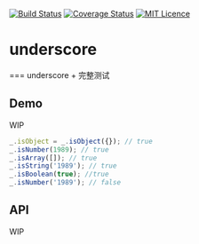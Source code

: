 [![Build Status](https://travis-ci.org/Aladdin-ADD/underscore.svg?branch=master)](https://travis-ci.org/Aladdin-ADD/underscore)
[![Coverage Status](https://coveralls.io/repos/github/Aladdin-ADD/underscore/badge.svg?branch=master)](https://coveralls.io/github/Aladdin-ADD/underscore?branch=master)
[![MIT Licence](https://badges.frapsoft.com/os/mit/mit.svg)](https://opensource.org/licenses/mit-license.php)   
# underscore
===
underscore + 完整测试

## Demo
WIP
```js
_.isObject = _.isObject({}); // true
_.isNumber(1989); // true
_.isArray([]); // true
_.isString('1989'); // true
_.isBoolean(true); //true
_.isNumber('1989'); // false
```
## API
WIP